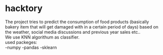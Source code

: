 # hacktory
The project tries to predict the consumption of food products (basically bakery item that will get damaged with in a certain period of days) based on the weather, social media discussions and previous year sales etc..  
We use KNN algorithum as classifier.  
used packeges:  
 -numpy
 -pandas
 -sklearn
